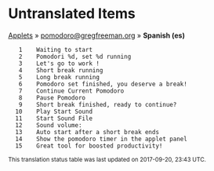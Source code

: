 # Untranslated Items
[Applets](../../../README.md) &#187; [pomodoro@gregfreeman.org](../README.md) &#187; **Spanish (es)**

       1	Waiting to start
       2	Pomodori %d, set %d running
       3	Let's go to work !
       4	Short break running
       5	Long break running
       6	Pomodoro set finished, you deserve a break!
       7	Continue Current Pomodoro
       8	Pause Pomodoro
       9	Short break finished, ready to continue?
      10	Play Start Sound
      11	Start Sound File 
      12	Sound volume:  
      13	Auto start after a short break ends
      14	Show the pomodoro timer in the applet panel
      15	Great tool for boosted productivity!

<sup>This translation status table was last updated on 2017-09-20, 23:43 UTC.</sup>
